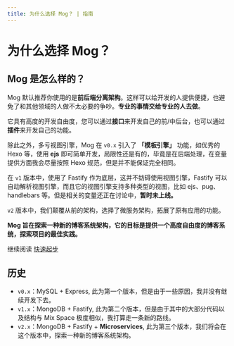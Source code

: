 ```yaml
---
title: 为什么选择 Mog？ | 指南
---
```


# 为什么选择 Mog？


## Mog 是怎么样的？

Mog 默认推荐你使用的是**前后端分离架构**。这样可以给开发的人提供便捷，也避免了和其他领域的人做不太必要的争吵。**专业的事情交给专业的人去做**。

它具有高度的开发自由度，您可以通过**接口**来开发自己的前/中后台，也可以通过**插件**来开发自己的功能。

除此之外，多亏视图引擎，Mog 在 `v0.x` 引入了 **「模板引擎」** 功能，如优秀的 Hexo 等，使用 **ejs** 即可简单开发，局限性还是有的，毕竟是在后端处理，在变量提供方面我会尽量按照 Hexo 规范，但是并不能保证完全相同。

在 `v1` 版本中，使用了 Fastify 作为底层，这并不妨碍使用视图引擎，Fastify 可以自动解析视图引擎，而且它的视图引擎支持多种类型的视图，比如 ejs、pug、handlebars 等。但是相关的变量还正在讨论中，**暂时未上线。**

`v2` 版本中，我们颠覆从前的架构，选择了微服务架构，拓展了原有应用的功能。

**Mog 旨在探索一种新的博客系统架构，它的目标是提供一个高度自由度的博客系统，探索项目的最佳实践。**

继续阅读 [快速起步](/guide/index.md)

## 历史

- `v0.x`：MySQL + Express, 此为第一个版本，但是由于一些原因，我并没有继续开发下去。
- `v1.x`：MongoDB + Fastify, 此为第二个版本，但是由于其中的大部分代码以及结构与 Mix Space 极度相似，我打算走一条新的路线。
- `v2.x`：MongoDB + Fastify + **Microservices**, 此为第三个版本，我们将会在这个版本中，探索一种新的博客系统架构。